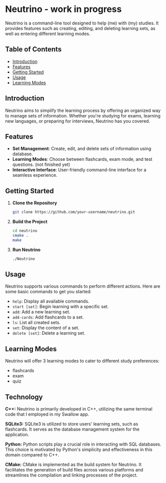 # Neutrino - work in progress

Neutrino is a command-line tool designed to help (me) with (my) studies. It provides features such as creating, editing, and deleting  learning sets, as well as entering different learning modes.

## Table of Contents

- [Introduction](#introduction)
- [Features](#features)
- [Getting Started](#getting-started)
- [Usage](#usage)
- [Learning Modes](#learning-modes)

## Introduction

Neutrino aims to simplify the learning process by offering an organized way to manage sets of information. Whether you're studying for exams, learning new languages, or preparing for interviews, Neutrino has you covered.

## Features

- **Set Management**: Create, edit, and delete sets of information using database.
- **Learning Modes**: Choose between flashcards, exam mode, and test questions. (not finished yet)
- **Interactive Interface**: User-friendly command-line interface for a seamless experience.

## Getting Started

1. **Clone the Repository**

    ```bash
    git clone https://github.com/your-username/neutrino.git
    ```

2. **Build the Project**

    ```bash
    cd neutrino
    cmake .
    make
    ```

3. **Run Neutrino**

    ```bash
    ./Neutrino
    ```

## Usage

Neutrino supports various commands to perform different actions. Here are some basic commands to get you started:

- `help`: Display all available commands.
- `start [set]`: Begin learning with a specific set.
- `add`: Add a new learning set.
- `add-cards`: Add flashcards to a set.
- `ls`: List all created sets.
- `set`: Display the content of a set.
- `delete [set]`: Delete a learning set.

## Learning Modes

Neutrino will offer 3 learning modes to cater to different study preferences:
- flashcards
- exam
- quiz

## Technology

**C++:**
Neutrino is primarily developed in C++, utilizing the same terminal code that I employed in my Swallow app.

**SQLite3:**
SQLite3 is utilized to store users' learning sets, such as flashcards. It serves as the database management system for the application.

**Python:**
Python scripts play a crucial role in interacting with SQL databases. This choice is motivated by Python's simplicity and effectiveness in this domain compared to C++.

**CMake:**
CMake is implemented as the build system for Neutrino. It facilitates the generation of build files across various platforms and streamlines the compilation and linking processes of the project.
